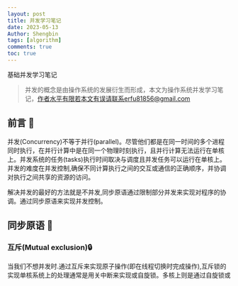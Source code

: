 ```yaml
---
layout: post
title: 并发学习笔记 
date: 2023-05-13
Author: Shengbin 
tags: [algorithm]
comments: true
toc: true
---
```

基础并发学习笔记

>并发的概念是由操作系统的发展衍生而形成，本文为操作系统并发学习笔记，作者水平有限若本文有误请联系erfu81856@gmail.com

## 前言 🍎

并发(Concurrency)不等于并行(parallel)。尽管他们都是在同一时间的多个进程同时执行，在并行计算中是在同一个物理时刻执行，且并行计算无法运行在单核上。并发系统的任务(tasks)执行时间取决与调度且并发任务可以运行在单核上。
并发的难度在并发控制,确保不同计算执行之间的交互或通信的正确顺序，并协调对执行之间共享的资源的访问。

解决并发的最好的方法就是不并发,同步原语通过限制部分并发来实现对程序的协调。通过同步原语来实现并发控制。

## 同步原语 🍏

### 互斥(Mutual exclusion)🔒

当我们不想并发时.通过互斥来实现原子操作(即在线程切换时完成操作),互斥锁的实现单核系统上的处理通常是用关中断来实现或自旋锁。多核上则是通过自旋锁或







